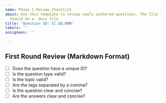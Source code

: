```yaml
---
name: Phase 1 Review Checklist
about: Use this template to review newly authored questions. The file to be reviewed
  should be a .docx file
title: 'Question ID: CC.QQ.NNN'
labels: ''
assignees: ''

---
```


## First Round Review (Markdown Format)
- [ ] Does the question have a unique ID?
- [ ] Is the question type valid?
- [ ] Is the topic valid?
- [ ] Are the tags separated by a comma?
- [ ] Is the question clear and concise?
- [ ] Are the answers clear and concise?
